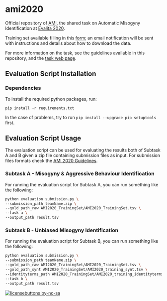 # ami2020
Official repository of [AMI](https://amievalita2020.github.io/#about), the shared task on Automatic Misogyny Identification at [Evalita 2020](http://www.evalita.it/).

Training set available filling in this [form](https://forms.gle/uFF3sAtMMqayiDiz9); an email notification will be sent with instructions and details about how to download the data.

For more information on the task, see the guidelines available in this repository, and the [task web page](https://amievalita2020.github.io/#about).

## Evaluation Script Installation

### Dependencies

To install the required python packages, run:

```
pip install -r requirements.txt
```

In the case of problems, try to run ```pip install --upgrade pip setuptools```
first.

## Evaluation Script Usage

The evaluation script can be used for evaluating the results both of Subtask A and B given a zip file containing submission files as input. For submission files formats check the [AMI 2020 Guidelines](https://github.com/dnozza/ami2020/blob/master/AMI%202020%20-%20Guidelines.pdf).

### Subtask A - Misogyny & Aggressive Behaviour Identification

For running the evaluation script for Subtask A, you can run something like the following:

```bash
python evaluation submission.py \
--submission_path teamName.zip \
--gold_path_raw AMI2020_TrainingSet/AMI2020_TrainingSet.tsv \
--task a \
--output_path result.tsv 
```


### Subtask B - Unbiased Misogyny Identification

For running the evaluation script for Subtask B, you can run something like the following:

```bash
python evaluation submission.py \
--submission_path teamName.zip \
--gold_path_raw AMI2020_TrainingSet/AMI2020_TrainingSet.tsv \
--gold_path_synt AMI2020_TrainingSet/AMI2020_training_synt.tsv \
--identityterms_path AMI2020_TrainingSet/AMI2020_training_identityterms.txt \
--task b \
--output_path result.tsv
```



[![licensebuttons by-nc-sa](https://licensebuttons.net/l/by-nc-sa/3.0/88x31.png)](https://creativecommons.org/licenses/by-nc-sa/4.0)
